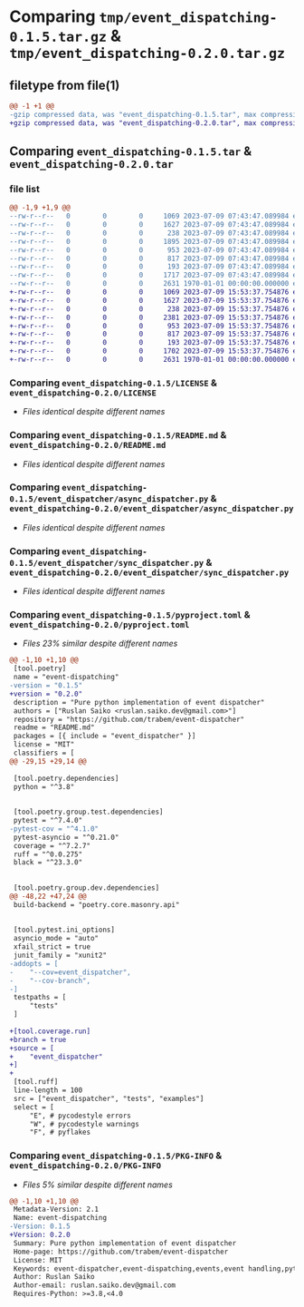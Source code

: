 # Comparing `tmp/event_dispatching-0.1.5.tar.gz` & `tmp/event_dispatching-0.2.0.tar.gz`

## filetype from file(1)

```diff
@@ -1 +1 @@
-gzip compressed data, was "event_dispatching-0.1.5.tar", max compression
+gzip compressed data, was "event_dispatching-0.2.0.tar", max compression
```

## Comparing `event_dispatching-0.1.5.tar` & `event_dispatching-0.2.0.tar`

### file list

```diff
@@ -1,9 +1,9 @@
--rw-r--r--   0        0        0     1069 2023-07-09 07:43:47.089984 event_dispatching-0.1.5/LICENSE
--rw-r--r--   0        0        0     1627 2023-07-09 07:43:47.089984 event_dispatching-0.1.5/README.md
--rw-r--r--   0        0        0      238 2023-07-09 07:43:47.089984 event_dispatching-0.1.5/event_dispatcher/__init__.py
--rw-r--r--   0        0        0     1895 2023-07-09 07:43:47.089984 event_dispatching-0.1.5/event_dispatcher/_dispatcher.py
--rw-r--r--   0        0        0      953 2023-07-09 07:43:47.089984 event_dispatching-0.1.5/event_dispatcher/async_dispatcher.py
--rw-r--r--   0        0        0      817 2023-07-09 07:43:47.089984 event_dispatching-0.1.5/event_dispatcher/sync_dispatcher.py
--rw-r--r--   0        0        0      193 2023-07-09 07:43:47.089984 event_dispatching-0.1.5/event_dispatcher/types.py
--rw-r--r--   0        0        0     1717 2023-07-09 07:43:47.089984 event_dispatching-0.1.5/pyproject.toml
--rw-r--r--   0        0        0     2631 1970-01-01 00:00:00.000000 event_dispatching-0.1.5/PKG-INFO
+-rw-r--r--   0        0        0     1069 2023-07-09 15:53:37.754876 event_dispatching-0.2.0/LICENSE
+-rw-r--r--   0        0        0     1627 2023-07-09 15:53:37.754876 event_dispatching-0.2.0/README.md
+-rw-r--r--   0        0        0      238 2023-07-09 15:53:37.754876 event_dispatching-0.2.0/event_dispatcher/__init__.py
+-rw-r--r--   0        0        0     2381 2023-07-09 15:53:37.754876 event_dispatching-0.2.0/event_dispatcher/_dispatcher.py
+-rw-r--r--   0        0        0      953 2023-07-09 15:53:37.754876 event_dispatching-0.2.0/event_dispatcher/async_dispatcher.py
+-rw-r--r--   0        0        0      817 2023-07-09 15:53:37.754876 event_dispatching-0.2.0/event_dispatcher/sync_dispatcher.py
+-rw-r--r--   0        0        0      193 2023-07-09 15:53:37.754876 event_dispatching-0.2.0/event_dispatcher/types.py
+-rw-r--r--   0        0        0     1702 2023-07-09 15:53:37.754876 event_dispatching-0.2.0/pyproject.toml
+-rw-r--r--   0        0        0     2631 1970-01-01 00:00:00.000000 event_dispatching-0.2.0/PKG-INFO
```

### Comparing `event_dispatching-0.1.5/LICENSE` & `event_dispatching-0.2.0/LICENSE`

 * *Files identical despite different names*

### Comparing `event_dispatching-0.1.5/README.md` & `event_dispatching-0.2.0/README.md`

 * *Files identical despite different names*

### Comparing `event_dispatching-0.1.5/event_dispatcher/async_dispatcher.py` & `event_dispatching-0.2.0/event_dispatcher/async_dispatcher.py`

 * *Files identical despite different names*

### Comparing `event_dispatching-0.1.5/event_dispatcher/sync_dispatcher.py` & `event_dispatching-0.2.0/event_dispatcher/sync_dispatcher.py`

 * *Files identical despite different names*

### Comparing `event_dispatching-0.1.5/pyproject.toml` & `event_dispatching-0.2.0/pyproject.toml`

 * *Files 23% similar despite different names*

```diff
@@ -1,10 +1,10 @@
 [tool.poetry]
 name = "event-dispatching"
-version = "0.1.5"
+version = "0.2.0"
 description = "Pure python implementation of event dispatcher"
 authors = ["Ruslan Saiko <ruslan.saiko.dev@gmail.com>"]
 repository = "https://github.com/trabem/event-dispatcher"
 readme = "README.md"
 packages = [{ include = "event_dispatcher" }]
 license = "MIT"
 classifiers = [
@@ -29,15 +29,14 @@
 
 [tool.poetry.dependencies]
 python = "^3.8"
 
 
 [tool.poetry.group.test.dependencies]
 pytest = "^7.4.0"
-pytest-cov = "^4.1.0"
 pytest-asyncio = "^0.21.0"
 coverage = "^7.2.7"
 ruff = "^0.0.275"
 black = "^23.3.0"
 
 
 [tool.poetry.group.dev.dependencies]
@@ -48,22 +47,24 @@
 build-backend = "poetry.core.masonry.api"
 
 
 [tool.pytest.ini_options]
 asyncio_mode = "auto"
 xfail_strict = true
 junit_family = "xunit2"
-addopts = [
-    "--cov=event_dispatcher",
-    "--cov-branch",
-]
 testpaths = [
     "tests"
 ]
 
+[tool.coverage.run]
+branch = true
+source = [
+    "event_dispatcher"
+]
+
 [tool.ruff]
 line-length = 100
 src = ["event_dispatcher", "tests", "examples"]
 select = [
     "E", # pycodestyle errors
     "W", # pycodestyle warnings
     "F", # pyflakes
```

### Comparing `event_dispatching-0.1.5/PKG-INFO` & `event_dispatching-0.2.0/PKG-INFO`

 * *Files 5% similar despite different names*

```diff
@@ -1,10 +1,10 @@
 Metadata-Version: 2.1
 Name: event-dispatching
-Version: 0.1.5
+Version: 0.2.0
 Summary: Pure python implementation of event dispatcher
 Home-page: https://github.com/trabem/event-dispatcher
 License: MIT
 Keywords: event-dispatcher,event-dispatching,events,event handling,python,asynchronous,event-driven,event management
 Author: Ruslan Saiko
 Author-email: ruslan.saiko.dev@gmail.com
 Requires-Python: >=3.8,<4.0
```

